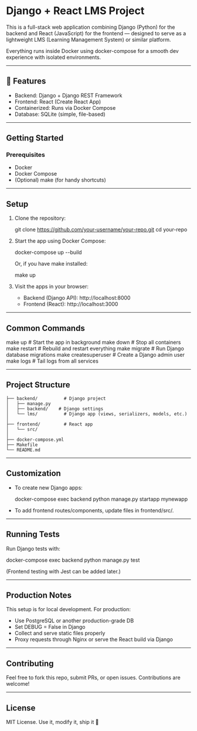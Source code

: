 # Django + React LMS Project

This is a full-stack web application combining Django (Python) for the backend and React (JavaScript) for the frontend — designed to serve as a lightweight LMS (Learning Management System) or similar platform.

Everything runs inside Docker using docker-compose for a smooth dev experience with isolated environments.

---

## 🚀 Features

- Backend: Django + Django REST Framework
- Frontend: React (Create React App)
- Containerized: Runs via Docker Compose
- Database: SQLite (simple, file-based)

---

## Getting Started

### Prerequisites

- Docker
- Docker Compose
- (Optional) make (for handy shortcuts)

---

## Setup

1. Clone the repository:

   git clone https://github.com/your-username/your-repo.git
   cd your-repo

2. Start the app using Docker Compose:

   docker-compose up --build

   Or, if you have make installed:

   make up

3. Visit the apps in your browser:

   - Backend (Django API): http://localhost:8000
   - Frontend (React): http://localhost:3000

---

## Common Commands

   make up                # Start the app in background
   make down              # Stop all containers
   make restart           # Rebuild and restart everything
   make migrate           # Run Django database migrations
   make createsuperuser   # Create a Django admin user
   make logs              # Tail logs from all services

---

## Project Structure

```
├── backend/          # Django project
│   ├── manage.py
│   ├── backend/    # Django settings
│   └── lms/          # Django app (views, serializers, models, etc.)
│
├── frontend/         # React app
│   └── src/
│
├── docker-compose.yml
├── Makefile
└── README.md
```

---

## Customization

- To create new Django apps:

  docker-compose exec backend python manage.py startapp mynewapp

- To add frontend routes/components, update files in frontend/src/.

---

## Running Tests

Run Django tests with:

  docker-compose exec backend python manage.py test

(Frontend testing with Jest can be added later.)

---

## Production Notes

This setup is for local development. For production:

- Use PostgreSQL or another production-grade DB
- Set DEBUG = False in Django
- Collect and serve static files properly
- Proxy requests through Nginx or serve the React build via Django

---

## Contributing

Feel free to fork this repo, submit PRs, or open issues. Contributions are welcome!

---

## License

MIT License. Use it, modify it, ship it 🚀
